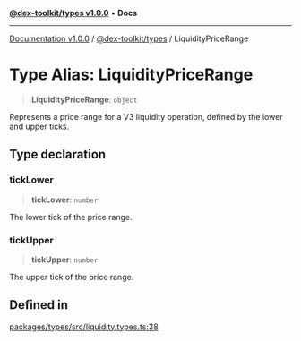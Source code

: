 [**@dex-toolkit/types v1.0.0**](../README.md) • **Docs**

***

[Documentation v1.0.0](../../../packages.md) / [@dex-toolkit/types](../README.md) / LiquidityPriceRange

# Type Alias: LiquidityPriceRange

> **LiquidityPriceRange**: `object`

Represents a price range for a V3 liquidity operation, defined by the lower and upper ticks.

## Type declaration

### tickLower

> **tickLower**: `number`

The lower tick of the price range.

### tickUpper

> **tickUpper**: `number`

The upper tick of the price range.

## Defined in

[packages/types/src/liquidity.types.ts:38](https://github.com/niZmosis/dex-toolkit/blob/3d8b41b44787b30fbea5de3ab4737662ffb61bc8/packages/types/src/liquidity.types.ts#L38)

